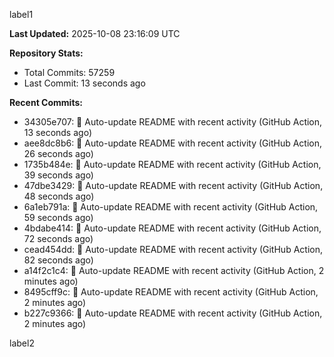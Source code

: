 
label1 
<!-- ACTIVITY_START -->
**Last Updated:** 2025-10-08 23:16:09 UTC

**Repository Stats:**
- Total Commits: 57259
- Last Commit: 13 seconds ago

**Recent Commits:**
- 34305e707: 🤖 Auto-update README with recent activity (GitHub Action, 13 seconds ago)
- aee8dc8b6: 🤖 Auto-update README with recent activity (GitHub Action, 26 seconds ago)
- 1735b484e: 🤖 Auto-update README with recent activity (GitHub Action, 39 seconds ago)
- 47dbe3429: 🤖 Auto-update README with recent activity (GitHub Action, 48 seconds ago)
- 6a1eb791a: 🤖 Auto-update README with recent activity (GitHub Action, 59 seconds ago)
- 4bdabe414: 🤖 Auto-update README with recent activity (GitHub Action, 72 seconds ago)
- cead454dd: 🤖 Auto-update README with recent activity (GitHub Action, 82 seconds ago)
- a14f2c1c4: 🤖 Auto-update README with recent activity (GitHub Action, 2 minutes ago)
- 8495cff9c: 🤖 Auto-update README with recent activity (GitHub Action, 2 minutes ago)
- b227c9366: 🤖 Auto-update README with recent activity (GitHub Action, 2 minutes ago)
<!-- ACTIVITY_END -->

label2
